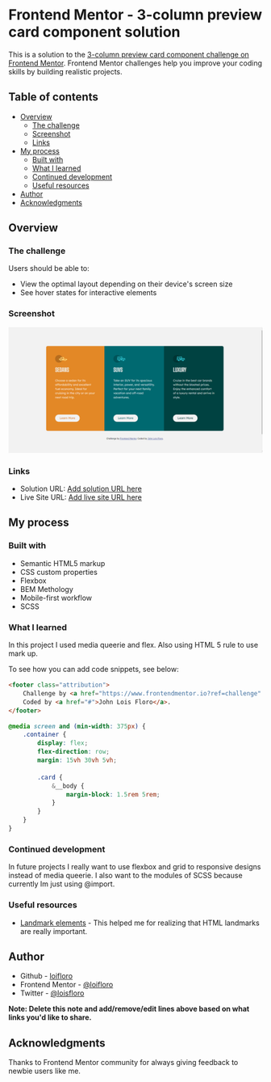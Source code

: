 # Frontend Mentor - 3-column preview card component solution

This is a solution to the [3-column preview card component challenge on Frontend Mentor](https://www.frontendmentor.io/challenges/3column-preview-card-component-pH92eAR2-). Frontend Mentor challenges help you improve your coding skills by building realistic projects. 

## Table of contents

- [Overview](#overview)
  - [The challenge](#the-challenge)
  - [Screenshot](#screenshot)
  - [Links](#links)
- [My process](#my-process)
  - [Built with](#built-with)
  - [What I learned](#what-i-learned)
  - [Continued development](#continued-development)
  - [Useful resources](#useful-resources)
- [Author](#author)
- [Acknowledgments](#acknowledgments)


## Overview

### The challenge

Users should be able to:

- View the optimal layout depending on their device's screen size
- See hover states for interactive elements

### Screenshot

![](/dist/images/screenshot.png)


### Links

- Solution URL: [Add solution URL here](https://your-solution-url.com)
- Live Site URL: [Add live site URL here](https://your-live-site-url.com)

## My process

### Built with

- Semantic HTML5 markup
- CSS custom properties
- Flexbox
- BEM Methology
- Mobile-first workflow
- SCSS

### What I learned

In this project I used media queerie and flex. Also using HTML 5 rule to use mark up. 

To see how you can add code snippets, see below:

```html
<footer class="attribution">
    Challenge by <a href="https://www.frontendmentor.io?ref=challenge" target="_blank">Frontend Mentor</a>. 
    Coded by <a href="#">John Lois Floro</a>.
</footer>
```
```css
@media screen and (min-width: 375px) {
    .container {
        display: flex;
        flex-direction: row;
        margin: 15vh 30vh 5vh;

        .card {
            &__body {
                margin-block: 1.5rem 5rem;
            }
        }
    }
}
```

### Continued development

In future projects I really want to use flexbox and grid to responsive designs instead of media queerie. I also want to the modules of SCSS because currently Im just using @import. 


### Useful resources

- [Landmark elements](https://dequeuniversity.com/rules/axe/4.3/region?application=axeAPI) - This helped me for realizing that HTML landmarks are really important.

## Author

- Github - [loifloro](https://github.com/loifloro/)
- Frontend Mentor - [@loifloro](https://www.frontendmentor.io/profile/loifloro)
- Twitter - [@loisfloro](https://www.twitter.com/yourusername)

**Note: Delete this note and add/remove/edit lines above based on what links you'd like to share.**

## Acknowledgments

Thanks to Frontend Mentor community for always giving feedback to newbie users like me. 

